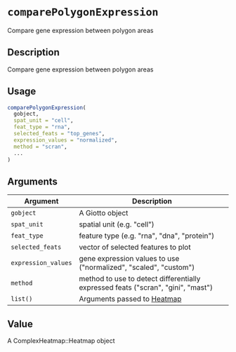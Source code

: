 # `comparePolygonExpression`

Compare gene expression between polygon areas


## Description

Compare gene expression between polygon areas


## Usage

```r
comparePolygonExpression(
  gobject,
  spat_unit = "cell",
  feat_type = "rna",
  selected_feats = "top_genes",
  expression_values = "normalized",
  method = "scran",
  ...
)
```


## Arguments

Argument      |Description
------------- |----------------
`gobject`     |     A Giotto object
`spat_unit`     |     spatial unit (e.g. "cell")
`feat_type`     |     feature type (e.g. "rna", "dna", "protein")
`selected_feats`     |     vector of selected features to plot
`expression_values`     |     gene expression values to use ("normalized", "scaled", "custom")
`method`     |     method to use to detect differentially expressed feats ("scran", "gini", "mast")
`list()`     |     Arguments passed to [Heatmap](#heatmap)


## Value

A ComplexHeatmap::Heatmap object


